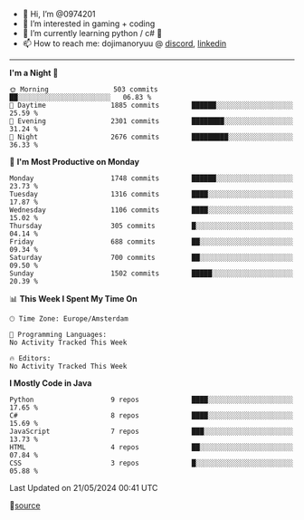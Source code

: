 - 👋 Hi, I’m @0974201
- 👀 I’m interested in gaming + coding
- 🌱 I’m currently learning python / c# 🐍
- 📫 How to reach me: dojimanoryuu @ [discord](https://discord.com "please let me know that you found me on github"), [linkedin](https://www.linkedin.com/in/sonprakiki/)  

<!---
0974201/0974201 is a ✨ special ✨ repository because its `README.md` (this file) appears on your GitHub profile.
You can click the Preview link to take a look at your changes.
--->

----
<!--START_SECTION:waka-->
**I'm a Night 🦉** 

```text
🌞 Morning                503 commits         ██░░░░░░░░░░░░░░░░░░░░░░░   06.83 % 
🌆 Daytime                1885 commits        ██████░░░░░░░░░░░░░░░░░░░   25.59 % 
🌃 Evening                2301 commits        ████████░░░░░░░░░░░░░░░░░   31.24 % 
🌙 Night                  2676 commits        █████████░░░░░░░░░░░░░░░░   36.33 % 
```
📅 **I'm Most Productive on Monday** 

```text
Monday                   1748 commits        ██████░░░░░░░░░░░░░░░░░░░   23.73 % 
Tuesday                  1316 commits        ████░░░░░░░░░░░░░░░░░░░░░   17.87 % 
Wednesday                1106 commits        ████░░░░░░░░░░░░░░░░░░░░░   15.02 % 
Thursday                 305 commits         █░░░░░░░░░░░░░░░░░░░░░░░░   04.14 % 
Friday                   688 commits         ██░░░░░░░░░░░░░░░░░░░░░░░   09.34 % 
Saturday                 700 commits         ██░░░░░░░░░░░░░░░░░░░░░░░   09.50 % 
Sunday                   1502 commits        █████░░░░░░░░░░░░░░░░░░░░   20.39 % 
```


📊 **This Week I Spent My Time On** 

```text
🕑︎ Time Zone: Europe/Amsterdam

💬 Programming Languages: 
No Activity Tracked This Week

🔥 Editors: 
No Activity Tracked This Week
```

**I Mostly Code in Java** 

```text
Python                   9 repos             ████░░░░░░░░░░░░░░░░░░░░░   17.65 % 
C#                       8 repos             ████░░░░░░░░░░░░░░░░░░░░░   15.69 % 
JavaScript               7 repos             ███░░░░░░░░░░░░░░░░░░░░░░   13.73 % 
HTML                     4 repos             ██░░░░░░░░░░░░░░░░░░░░░░░   07.84 % 
CSS                      3 repos             █░░░░░░░░░░░░░░░░░░░░░░░░   05.88 % 
```




 Last Updated on 21/05/2024 00:41 UTC
<!--END_SECTION:waka-->
🔗[source](https://github.com/anmol098/waka-readme-stats/)
